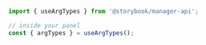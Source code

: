 ```js filename=".storybook/my-addon/manager.js" renderer="common" language="js"
import { useArgTypes } from '@storybook/manager-api';

// inside your panel
const { argTypes } = useArgTypes();
```
